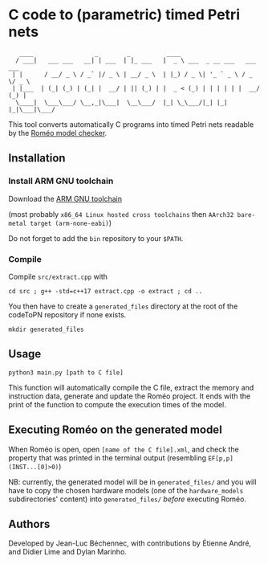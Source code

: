 # C code to (parametric) timed Petri nets

```
   ____                 _        _          ____
  / ___|   ___ ___   __| | ___  | |_ ___   |  _ \ ___  _ __ ___   ___  ___
 | |      / __/ _ \ / _` |/ _ \ | __/ _ \  | |_) / _ \| '_ ` _ \ / _ \/ _ \
 | |___  | (_| (_) | (_| |  __/ | || (_) | |  _ < (_) | | | | | |  __/ (_) |
  \____|  \___\___/ \__,_|\___|  \__\___/  |_| \_\___/|_| |_| |_|\___|\___/
```

This tool converts automatically C programs into timed Petri nets readable by the [Roméo model checker](https://romeo.ls2n.fr/).

## Installation

### Install ARM GNU toolchain
Download the [ARM GNU toolchain](https://developer.arm.com/downloads/-/arm-gnu-toolchain-downloads)

(most probably `x86_64 Linux hosted cross toolchains` then `AArch32 bare-metal target (arm-none-eabi)`)

Do not forget to add the `bin` repository to your `$PATH`.

### Compile
Compile `src/extract.cpp` with
```
cd src ; g++ -std=c++17 extract.cpp -o extract ; cd ..
```

You then have to create a `generated_files` directory at the root of the codeToPN repository if none exists.
```
mkdir generated_files
```

## Usage
```
python3 main.py [path to C file]
```

This function will automatically compile the C file, extract the memory and instruction data, generate and update the Roméo project.
It ends with the print of the function to compute the execution times of the model.

## Executing Roméo on the generated model
When Roméo is open, open `[name of the C file].xml`, and check the property that was printed in the terminal output (resembling `EF[p,p](INST...[0]>0)`)

NB: currently, the generated model will be in `generated_files/` and you will have to copy the chosen hardware models (one of the `hardware_models` subdirectories' content) into `generated_files/` *before* executing Roméo.

## Authors
Developed by Jean-Luc Béchennec, with contributions by Étienne André, and Didier Lime and Dylan Marinho.
